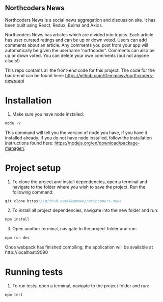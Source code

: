 ## Northcoders News

Northcoders News is a social news aggregation and discussion site.
It has been built using React, Redux, Bulma and Axios.

Northcoders News has articles which are divided into topics. Each article has user curated ratings and can be up or down voted. Users can add comments about an article. Any comments you post from your app will automatically be given the username 'northcoder'. Comments can also be up or down voted. You can delete your own comments (but not anyone else's!)

This repo contains all the front-end code for this project. The code for the back-end can be found here: https://github.com/Gemmawv/northcoders-news-api


# Installation

1. Make sure you have node installed.
``` javascript 
node -v
```
This command will tell you the version of node you have, if you have it installed already. If you do not have node installed, follow the installation instructions found here: https://nodejs.org/en/download/package-manager/.


# Project setup

1. To clone the project and install dependencies, open a terminal and navigate to the folder where you wish to save the project. Run the following command:
``` javascript 
git clone https://github.com/Gemmawv/northcoders-news
```

2. To install all project dependencies, navigate into the new folder and run:
``` javascript 
npm install
```

3. Open another terminal, navigate to the project folder and run:
``` javascript 
npm run dev
```
Once webpack has finished compiling, the application will be available at http://localhost:9090


# Running tests
1. To run tests, open a terminal, navigate to the project folder and run:
``` javascript 
npm test
```
